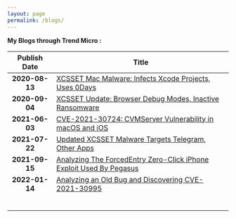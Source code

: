 ```yaml
---
layout: page
permalink: /blogs/
---
```




 **My Blogs through Trend Micro :**

|  Publish Date  | Title                                                        |
| :------------: | ------------------------------------------------------------ |
| **2020-08-13** | [XCSSET Mac Malware: Infects Xcode Projects, Uses 0Days](https://www.trendmicro.com/en_us/research/20/h/xcsset-mac-malware--infects-xcode-projects--uses-0-days.html) |
| **2020-09-04** | [XCSSET Update: Browser Debug Modes, Inactive Ransomware](https://www.trendmicro.com/en_us/research/20/i/xcsset-update-browser-debug-modes-inactive-ransomware.html) |
| **2021-06-03** | [CVE-2021-30724: CVMServer Vulnerability in macOS and iOS](https://www.trendmicro.com/en_us/research/21/f/CVE-2021-30724_CVMServer_Vulnerability_in_macOS_and_iOS.html) |
| **2021-07-22** | [Updated XCSSET Malware Targets Telegram, Other Apps](https://www.trendmicro.com/en_us/research/21/g/updated-xcsset-malware-targets-telegram--other-apps.html) |
| **2021-09-15** | [Analyzing The ForcedEntry Zero-Click iPhone Exploit Used By Pegasus](https://www.trendmicro.com/en_us/research/21/i/analyzing-pegasus-spywares-zero-click-iphone-exploit-forcedentry.html) |
| **2022-01-14** | [Analyzing an Old Bug and Discovering CVE-2021-30995](https://www.trendmicro.com/en_us/research/22/a/analyzing-an-old-bug-and-discovering-cve-2021-30995-.html) |
|                |                                                              |
|                |                                                              |
|                |                                                              |
|                |                                                              |
|                |                                                              |
|                |                                                              |



